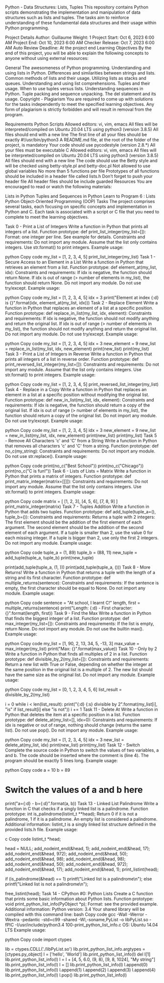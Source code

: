 Python - Data Structures: Lists, Tuples
This repository contains Python scripts demonstrating the implementation and manipulation of data structures such as lists and tuples. The tasks aim to reinforce understanding of these fundamental data structures and their usage within Python programming.

Project Details
Author: Guillaume
Weight: 1
Project Start: Oct 6, 2023 6:00 AM
Project End: Oct 10, 2023 6:00 AM
Checker Release: Oct 7, 2023 6:00 AM
Auto Review Deadline: At the project end
Learning Objectives
By the end of this project, you will be able to explain the following concepts to anyone without using external resources:

General
The awesomeness of Python programming.
Understanding and using lists in Python.
Differences and similarities between strings and lists.
Common methods of lists and their usage.
Utilizing lists as stacks and queues.
Understanding and using list comprehensions.
Tuples and their usage.
When to use tuples versus lists.
Understanding sequences in Python.
Tuple packing and sequence unpacking.
The del statement and its usage.
Copyright - Plagiarism
You are required to come up with solutions for the tasks independently to meet the specified learning objectives. Any form of plagiarism is strictly forbidden and will result in removal from the program.

Requirements
Python Scripts
Allowed editors: vi, vim, emacs
All files will be interpreted/compiled on Ubuntu 20.04 LTS using python3 (version 3.8.5)
All files should end with a new line
The first line of all your files should be exactly #!/usr/bin/python3
A README.md file, at the root of the folder of the project, is mandatory
Your code should use pycodestyle (version 2.8.*)
All your files must be executable
C
Allowed editors: vi, vim, emacs
All files will be interpreted/compiled on Ubuntu 20.04 LTS using python3 (version 3.8.5)
All files should end with a new line
The code should use the Betty style and will be checked using betty-style.pl and betty-doc.pl
Not allowed to use global variables
No more than 5 functions per file
Prototypes of all functions should be included in a header file called lists.h
Don’t forget to push your header file
All header files should be include guarded
Resources
You are encouraged to read or watch the following materials:

Lists in Python
Tuples and Sequences in Python
Learn to Program 6 : Lists
Python Object-Oriented Programming (OOP)
Tasks
The project comprises several tasks, each focusing on specific concepts and implementation in Python and C. Each task is associated with a script or C file that you need to complete to meet the learning objectives.

Task 0 - Print a List of Integers
Write a function in Python that prints all integers of a list.
Function prototype: def print_list_integer(my_list=[]):
Format: one integer per line. See example for details.
Constraints and requirements:
Do not import any module.
Assume that the list only contains integers.
Use str.format() to print integers.
Example usage:

python
Copy code
my_list = [1, 2, 3, 4, 5]
print_list_integer(my_list)
Task 1 - Secure Access to an Element in a List
Write a function in Python that retrieves an element from a list.
Function prototype: def element_at(my_list, idx):
Constraints and requirements:
If idx is negative, the function should return None.
If idx is out of range (> number of elements in my_list), the function should return None.
Do not import any module.
Do not use try/except.
Example usage:

python
Copy code
my_list = [1, 2, 3, 4, 5]
idx = 3
print("Element at index {:d} is {}".format(idx, element_at(my_list, idx)))
Task 2 - Replace Element
Write a function in Python that replaces an element of a list at a specific position.
Function prototype: def replace_in_list(my_list, idx, element):
Constraints and requirements:
If idx is negative, the function should not modify anything and return the original list.
If idx is out of range (> number of elements in my_list), the function should not modify anything and return the original list.
Do not import any module.
Do not use try/except.
Example usage:

python
Copy code
my_list = [1, 2, 3, 4, 5]
idx = 3
new_element = 9
new_list = replace_in_list(my_list, idx, new_element)
print(new_list)
print(my_list)
Task 3 - Print a List of Integers in Reverse
Write a function in Python that prints all integers of a list in reverse order.
Function prototype: def print_reversed_list_integer(my_list=[]):
Constraints and requirements:
Do not import any module.
Assume that the list only contains integers.
Use str.format() to print integers.
Example usage:

python
Copy code
my_list = [1, 2, 3, 4, 5]
print_reversed_list_integer(my_list)
Task 4 - Replace in a Copy
Write a function in Python that replaces an element in a list at a specific position without modifying the original list.
Function prototype: def new_in_list(my_list, idx, element):
Constraints and requirements:
If idx is negative, the function should return a copy of the original list.
If idx is out of range (> number of elements in my_list), the function should return a copy of the original list.
Do not import any module.
Do not use try/except.
Example usage:

python
Copy code
my_list = [1, 2, 3, 4, 5]
idx = 3
new_element = 9
new_list = new_in_list(my_list, idx, new_element)
print(new_list)
print(my_list)
Task 5 - Remove All Characters 'c' and 'C' from a String
Write a function in Python that removes all characters 'c' and 'C' from a string.
Function prototype: def no_c(my_string):
Constraints and requirements:
Do not import any module.
Do not use str.replace().
Example usage:

python
Copy code
print(no_c("Best School"))
print(no_c("Chicago"))
print(no_c("C is fun!"))
Task 6 - Lists of Lists = Matrix
Write a function in Python that prints a matrix of integers.
Function prototype: def print_matrix_integer(matrix=[[]]):
Constraints and requirements:
Do not import any module.
Assume that the list only contains integers.
Use str.format() to print integers.
Example usage:

python
Copy code
matrix = [
    [1, 2, 3],
    [4, 5, 6],
    [7, 8, 9]
]
print_matrix_integer(matrix)
Task 7 - Tuples Addition
Write a function in Python that adds two tuples.
Function prototype: def add_tuple(tuple_a=(), tuple_b=()):
Constraints and requirements:
Returns a tuple with 2 integers:
The first element should be the addition of the first element of each argument.
The second element should be the addition of the second element of each argument.
If a tuple is smaller than 2, use the value 0 for each missing integer.
If a tuple is bigger than 2, use only the first 2 integers.
Do not import any module.
Example usage:

python
Copy code
tuple_a = (1, 89)
tuple_b = (88, 11)
new_tuple = add_tuple(tuple_a, tuple_b)
print(new_tuple)

print(add_tuple(tuple_a, (1, )))
print(add_tuple(tuple_a, ()))
Task 8 - More Returns!
Write a function in Python that returns a tuple with the length of a string and its first character.
Function prototype: def multiple_returns(sentence):
Constraints and requirements:
If the sentence is empty, the first character should be equal to None.
Do not import any module.
Example usage:

python
Copy code
sentence = "At school, I learnt C!"
length, first = multiple_returns(sentence)
print("Length: {:d} - First character: {}".format(length, first))
Task 9 - Find the Max
Write a function in Python that finds the biggest integer of a list.
Function prototype: def max_integer(my_list=[]):
Constraints and requirements:
If the list is empty, return None.
Do not import any module.
Do not use the builtin max().
Example usage:

python
Copy code
my_list = [1, 90, 2, 13, 34, 5, -13, 3]
max_value = max_integer(my_list)
print("Max: {}".format(max_value))
Task 10 - Only by 2
Write a function in Python that finds all multiples of 2 in a list.
Function prototype: def divisible_by_2(my_list=[]):
Constraints and requirements:
Return a new list with True or False, depending on whether the integer at the same position in the original list is a multiple of 2.
The new list should have the same size as the original list.
Do not import any module.
Example usage:

python
Copy code
my_list = [0, 1, 2, 3, 4, 5, 6]
list_result = divisible_by_2(my_list)

i = 0
while i < len(list_result):
    print("{:d} {:s} divisible by 2".format(my_list[i], "is" if list_result[i] else "is not"))
    i += 1
Task 11 - Delete At
Write a function in Python that deletes the item at a specific position in a list.
Function prototype: def delete_at(my_list=[], idx=0):
Constraints and requirements:
If idx is negative or out of range, nothing should change (returns the same list).
Do not use pop().
Do not import any module.
Example usage:

python
Copy code
my_list = [1, 2, 3, 4, 5]
idx = 3
new_list = delete_at(my_list, idx)
print(new_list)
print(my_list)
Task 12 - Switch
Complete the source code in Python to switch the values of two variables, a and b.
The code should be inserted where the comment is (line 4).
The program should be exactly 5 lines long.
Example usage:

python
Copy code
a = 10
b = 89
# Switch the values of a and b here
print("a={:d} - b={:d}".format(a, b))
Task 13 - Linked List Palindrome
Write a function in C that checks if a singly linked list is a palindrome.
Function prototype: int is_palindrome(listint_t **head);
Return 0 if it is not a palindrome, 1 if it is a palindrome.
An empty list is considered a palindrome.
Additional information:
listint_t is a singly linked list structure defined in the provided lists.h file.
Example usage:

c
Copy code
listint_t *head;

head = NULL;
add_nodeint_end(&head, 1);
add_nodeint_end(&head, 17);
add_nodeint_end(&head, 972);
add_nodeint_end(&head, 50);
add_nodeint_end(&head, 98);
add_nodeint_end(&head, 98);
add_nodeint_end(&head, 50);
add_nodeint_end(&head, 972);
add_nodeint_end(&head, 17);
add_nodeint_end(&head, 1);
print_listint(head);

if (is_palindrome(&head) == 1)
    printf("Linked list is a palindrome\n");
else
    printf("Linked list is not a palindrome\n");

free_listint(head);
Task 14 - CPython #0: Python Lists
Create a C function that prints some basic information about Python lists.
Function prototype: void print_python_list_info(PyObject *p);
Format: see the provided example.
Additional information:
Python version: 3.4
Your shared library will be compiled with this command line:
bash
Copy code
gcc -Wall -Werror -Wextra -pedantic -std=c99 -shared -Wl,-soname,PyList -o libPyList.so -fPIC -I/usr/include/python3.4 100-print_python_list_info.c
OS: Ubuntu 14.04 LTS
Example usage:

python
Copy code
import ctypes

lib = ctypes.CDLL('./libPyList.so')
lib.print_python_list_info.argtypes = [ctypes.py_object]
l = ['hello', 'World']
lib.print_python_list_info(l)
del l[1]
lib.print_python_list_info(l)
l = l + [4, 5, 6.0, (9, 8), [9, 8, 1024], "My string"]
lib.print_python_list_info(l)
l = []
lib.print_python_list_info(l)
l.append(0)
lib.print_python_list_info(l)
l.append(1)
l.append(2)
l.append(3)
l.append(4)
lib.print_python_list_info(l)
l.pop()
lib.print_python_list_info(l)
